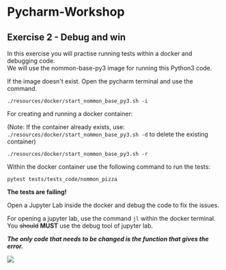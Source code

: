 # Pycharm-Workshop

## Exercise 2 - Debug and win

In this exercise you will practise running tests within a docker and debugging code.  
We will use the nommon-base-py3 image for running this Python3 code. 

If the image doesn't exist. Open the pycharm terminal and use the command.

`./resources/docker/start_nommon_base_py3.sh -i`

For creating and running a docker container:

(Note: If the container already exists, use: `./resources/docker/start_nommon_base_py3.sh -d` 
to delete the existing container)

`./resources/docker/start_nommon_base_py3.sh -r`


Within the docker container use the following command to run the tests:

`pytest tests/tests_code/nommon_pizza`

**The tests are failing!**

Open a Jupyter Lab inside the docker and debug the code to fix the issues.

For opening a jupyter lab, use the command `jl` within the docker terminal.  
You ~~should~~ **MUST** use the debug tool of jupyter lab.

**_The only code that needs to be changed is the function that gives the error._**


![](https://i0.wp.com/blog.cambro.com/wp-content/uploads/2021/10/PizzaQuiz.png?ssl=1)

